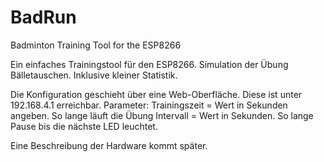 # BadRun
Badminton Training Tool for the ESP8266

Ein einfaches Trainingstool für den ESP8266. Simulation der Übung Bälletauschen. Inklusive kleiner Statistik.

Die Konfiguration geschieht über eine Web-Oberfläche. Diese ist unter 192.168.4.1 erreichbar.
Parameter:
Trainingszeit = Wert in Sekunden angeben. So lange läuft die Übung
Intervall = Wert in Sekunden. So lange Pause bis die nächste LED leuchtet.

Eine Beschreibung der Hardware kommt später.
